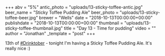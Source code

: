 +++
abv = "5%"
antic_photo = "uploads/13-sticky-toffee-antic.jpg"
beer_name = "Sticky Toffee Pudding Ale"
beer_photo = "uploads/13-sticky-toffee-beer.jpg"
brewer = "Wells"
date = "2018-10-13T00:00:00+00:00"
publishdate = "2018-10-13T00:00:00+00:00"
thumbnail = "uploads/13-sticky-toffee-thumbnail.jpg"
title = "Day 13 - Time for pudding"
video = ""
author = "Jonathan"
_template = "post"
+++

13th of [#Drinktober](https://www.facebook.com/hashtag/drinktober?source=feed_text&epa=HASHTAG) - tonight I'm having a Sticky Toffee Pudding Ale. It's really nice :)
